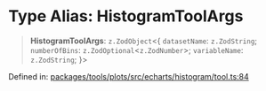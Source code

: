 # Type Alias: HistogramToolArgs

> **HistogramToolArgs**: `z.ZodObject`\<\{ `datasetName`: `z.ZodString`; `numberOfBins`: `z.ZodOptional`\<`z.ZodNumber`\>; `variableName`: `z.ZodString`; \}\>

Defined in: [packages/tools/plots/src/echarts/histogram/tool.ts:84](https://github.com/GeoDaCenter/openassistant/blob/37d127dc7a76d6b5cf9de906c055e4c904e3dfed/packages/tools/plots/src/echarts/histogram/tool.ts#L84)
